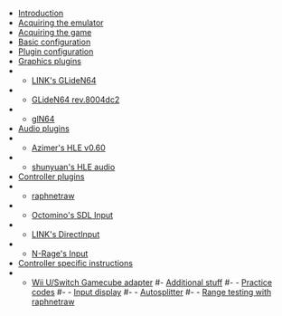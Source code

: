 - [Introduction](index.md)
- [Acquiring the emulator](getting_emu.md)
- [Acquiring the game](getting_game.md)
- [Basic configuration](basic_config.md)
- [Plugin configuration](plugin_setup.md)
- [Graphics plugins]()
- - [LINK's GLideN64](gliden64_link.md)
- - [GLideN64 rev.8004dc2](gliden64_old.md)
- - [glN64](gln64.md)
- [Audio plugins]()
- - [Azimer's HLE v0.60](azi60.md)
- - [shunyuan's HLE audio](shunyuan.md)
- [Controller plugins]()
- - [raphnetraw](raphnetraw.md)
- - [Octomino's SDL Input](octomino.md)
- - [LINK's DirectInput](keyboardinput.md)
- - [N-Rage's Input](nrage.md)
- [Controller specific instructions]()
- - [Wii U/Switch Gamecube adapter](wiiu_gc.md)
#- [Additional stuff]()
#- - [Practice codes]()
#- - [Input display]()
#- - [Autosplitter]()
#- - [Range testing with raphnetraw]()
